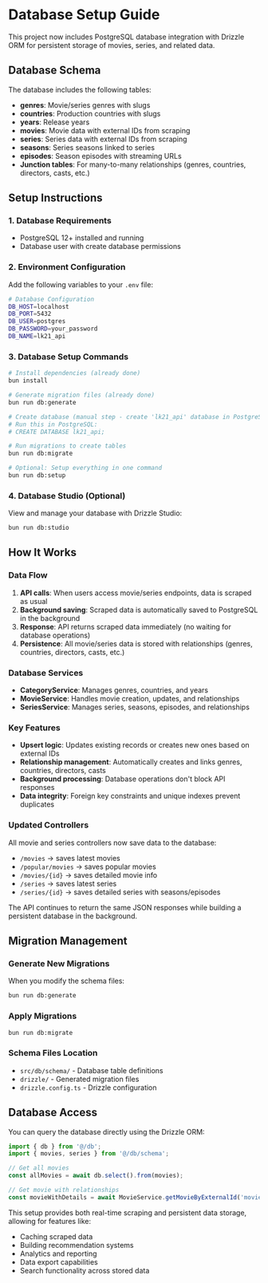 # Database Setup Guide

This project now includes PostgreSQL database integration with Drizzle ORM for persistent storage of movies, series, and related data.

## Database Schema

The database includes the following tables:
- **genres**: Movie/series genres with slugs
- **countries**: Production countries with slugs  
- **years**: Release years
- **movies**: Movie data with external IDs from scraping
- **series**: Series data with external IDs from scraping
- **seasons**: Series seasons linked to series
- **episodes**: Season episodes with streaming URLs
- **Junction tables**: For many-to-many relationships (genres, countries, directors, casts, etc.)

## Setup Instructions

### 1. Database Requirements
- PostgreSQL 12+ installed and running
- Database user with create database permissions

### 2. Environment Configuration
Add the following variables to your `.env` file:

```bash
# Database Configuration
DB_HOST=localhost
DB_PORT=5432
DB_USER=postgres
DB_PASSWORD=your_password
DB_NAME=lk21_api
```

### 3. Database Setup Commands

```bash
# Install dependencies (already done)
bun install

# Generate migration files (already done)
bun run db:generate

# Create database (manual step - create 'lk21_api' database in PostgreSQL)
# Run this in PostgreSQL:
# CREATE DATABASE lk21_api;

# Run migrations to create tables
bun run db:migrate

# Optional: Setup everything in one command
bun run db:setup
```

### 4. Database Studio (Optional)
View and manage your database with Drizzle Studio:

```bash
bun run db:studio
```

## How It Works

### Data Flow
1. **API calls**: When users access movie/series endpoints, data is scraped as usual
2. **Background saving**: Scraped data is automatically saved to PostgreSQL in the background
3. **Response**: API returns scraped data immediately (no waiting for database operations)
4. **Persistence**: All movie/series data is stored with relationships (genres, countries, directors, casts, etc.)

### Database Services
- **CategoryService**: Manages genres, countries, and years
- **MovieService**: Handles movie creation, updates, and relationships
- **SeriesService**: Manages series, seasons, episodes, and relationships

### Key Features
- **Upsert logic**: Updates existing records or creates new ones based on external IDs
- **Relationship management**: Automatically creates and links genres, countries, directors, casts
- **Background processing**: Database operations don't block API responses
- **Data integrity**: Foreign key constraints and unique indexes prevent duplicates

### Updated Controllers
All movie and series controllers now save data to the database:
- `/movies` → saves latest movies
- `/popular/movies` → saves popular movies  
- `/movies/{id}` → saves detailed movie info
- `/series` → saves latest series
- `/series/{id}` → saves detailed series with seasons/episodes

The API continues to return the same JSON responses while building a persistent database in the background.

## Migration Management

### Generate New Migrations
When you modify the schema files:

```bash
bun run db:generate
```

### Apply Migrations
```bash
bun run db:migrate
```

### Schema Files Location
- `src/db/schema/` - Database table definitions
- `drizzle/` - Generated migration files
- `drizzle.config.ts` - Drizzle configuration

## Database Access

You can query the database directly using the Drizzle ORM:

```typescript
import { db } from '@/db';
import { movies, series } from '@/db/schema';

// Get all movies
const allMovies = await db.select().from(movies);

// Get movie with relationships
const movieWithDetails = await MovieService.getMovieByExternalId('movie-slug');
```

This setup provides both real-time scraping and persistent data storage, allowing for features like:
- Caching scraped data
- Building recommendation systems
- Analytics and reporting  
- Data export capabilities
- Search functionality across stored data